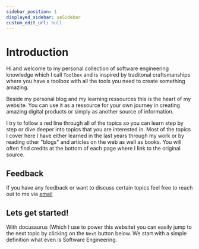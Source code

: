```yaml
---
sidebar_position: 1
displayed_sidebar: seSidebar
custom_edit_url: null
---
```


# Introduction

Hi and welcome to my personal collection of software engineering knowledge which I call `Toolbox` and is inspired by traditonal craftsmanships where you have a toolbox with all the tools you need to create something amazing.

Beside my personal blog and my learning ressources this is the heart of my website. You can use it as a ressource for your own journey in creating amazing digital products or simply as another source of information.

I try to follow a red line through all of the topics so you can learn step by step or dive deeper into topics that you are interested in. Most of the topics I cover here I have either learned in the last years through my work or by reading other "blogs" and articles on the web as well as books. You will often find credits at the bottom of each page where I link to the original source.

## Feedback
If you have any feedback or want to discuss certain topics feel free to reach out to me via [email](mailto:wasdJens@gmail.com)


## Lets get started!

With docusaurus (Which I use to power this website) you can easily jump to the next topic by clicking on the `Next` button below. We start with a simple definition what even is Software Engineering.